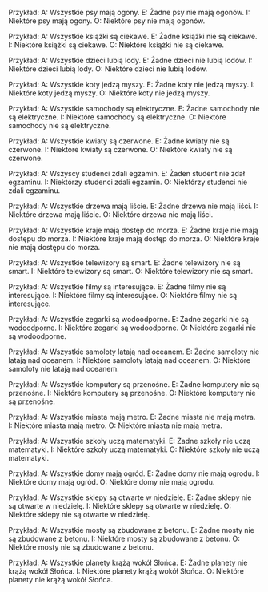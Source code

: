 Przykład:
A: Wszystkie psy mają ogony.
E: Żadne psy nie mają ogonów.
I: Niektóre psy mają ogony.
O: Niektóre psy nie mają ogonów.

Przykład:
A: Wszystkie książki są ciekawe.
E: Żadne książki nie są ciekawe.
I: Niektóre książki są ciekawe.
O: Niektóre książki nie są ciekawe.

Przykład:
A: Wszystkie dzieci lubią lody.
E: Żadne dzieci nie lubią lodów.
I: Niektóre dzieci lubią lody.
O: Niektóre dzieci nie lubią lodów.

Przykład:
A: Wszystkie koty jedzą myszy.
E: Żadne koty nie jedzą myszy.
I: Niektóre koty jedzą myszy.
O: Niektóre koty nie jedzą myszy.

Przykład:
A: Wszystkie samochody są elektryczne.
E: Żadne samochody nie są elektryczne.
I: Niektóre samochody są elektryczne.
O: Niektóre samochody nie są elektryczne.

Przykład:
A: Wszystkie kwiaty są czerwone.
E: Żadne kwiaty nie są czerwone.
I: Niektóre kwiaty są czerwone.
O: Niektóre kwiaty nie są czerwone.

Przykład:
A: Wszyscy studenci zdali egzamin.
E: Żaden student nie zdał egzaminu.
I: Niektórzy studenci zdali egzamin.
O: Niektórzy studenci nie zdali egzaminu.

Przykład:
A: Wszystkie drzewa mają liście.
E: Żadne drzewa nie mają liści.
I: Niektóre drzewa mają liście.
O: Niektóre drzewa nie mają liści.

Przykład:
A: Wszystkie kraje mają dostęp do morza.
E: Żadne kraje nie mają dostępu do morza.
I: Niektóre kraje mają dostęp do morza.
O: Niektóre kraje nie mają dostępu do morza.

Przykład:
A: Wszystkie telewizory są smart.
E: Żadne telewizory nie są smart.
I: Niektóre telewizory są smart.
O: Niektóre telewizory nie są smart.

Przykład:
A: Wszystkie filmy są interesujące.
E: Żadne filmy nie są interesujące.
I: Niektóre filmy są interesujące.
O: Niektóre filmy nie są interesujące.

Przykład:
A: Wszystkie zegarki są wodoodporne.
E: Żadne zegarki nie są wodoodporne.
I: Niektóre zegarki są wodoodporne.
O: Niektóre zegarki nie są wodoodporne.

Przykład:
A: Wszystkie samoloty latają nad oceanem.
E: Żadne samoloty nie latają nad oceanem.
I: Niektóre samoloty latają nad oceanem.
O: Niektóre samoloty nie latają nad oceanem.

Przykład:
A: Wszystkie komputery są przenośne.
E: Żadne komputery nie są przenośne.
I: Niektóre komputery są przenośne.
O: Niektóre komputery nie są przenośne.

Przykład:
A: Wszystkie miasta mają metro.
E: Żadne miasta nie mają metra.
I: Niektóre miasta mają metro.
O: Niektóre miasta nie mają metra.

Przykład:
A: Wszystkie szkoły uczą matematyki.
E: Żadne szkoły nie uczą matematyki.
I: Niektóre szkoły uczą matematyki.
O: Niektóre szkoły nie uczą matematyki.

Przykład:
A: Wszystkie domy mają ogród.
E: Żadne domy nie mają ogrodu.
I: Niektóre domy mają ogród.
O: Niektóre domy nie mają ogrodu.

Przykład:
A: Wszystkie sklepy są otwarte w niedzielę.
E: Żadne sklepy nie są otwarte w niedzielę.
I: Niektóre sklepy są otwarte w niedzielę.
O: Niektóre sklepy nie są otwarte w niedzielę.

Przykład:
A: Wszystkie mosty są zbudowane z betonu.
E: Żadne mosty nie są zbudowane z betonu.
I: Niektóre mosty są zbudowane z betonu.
O: Niektóre mosty nie są zbudowane z betonu.

Przykład:
A: Wszystkie planety krążą wokół Słońca.
E: Żadne planety nie krążą wokół Słońca.
I: Niektóre planety krążą wokół Słońca.
O: Niektóre planety nie krążą wokół Słońca.
